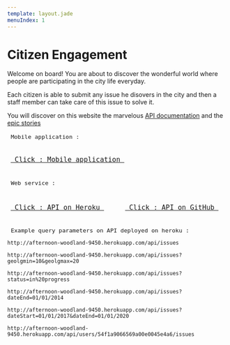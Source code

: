 ```yaml
---
template: layout.jade
menuIndex: 1
---
```


# Citizen Engagement

<div id="hometext">
Welcome on board! You are about to discover the wonderful world where people are participating
in the city life everyday.

Each citizen is able to submit any issue he disovers in the city and then a staff member can
take care of this issue to solve it.

You will discover on this website the marvelous [API documentation](/api) and the [epic stories](/blog)

</div>
<div style="margin-top:1em; font-size:1.1em;">
<code> Mobile application :</code>
</div>

<div style="margin-top:2em; margin-bottom:2em; font-size:1.3em; ">
<code style="padding:0.5em; margin-right:1.2em;"><a href="https://github.com/florentplomb/Teaching-HEIGVD-CM_APPMOB-2015-CitizenEngagement"> Click : Mobile application </a> </code>

</div>
<div style="margin-top:1em; font-size:1.1em;">
<code> Web service :</code>
</div>
<div style="margin-top:2em; margin-bottom:2em; font-size:1.3em; ">
<code style="padding:0.5em; margin-right:1.2em;"><a href="http://afternoon-woodland-9450.herokuapp.com/api/issues"> Click : API on Heroku </a> </code> <code style="padding:0.5em;"><a href="https://github.com/florentplomb/Teaching-HEIGVD-CM_WEBS-2015-Labo-Express.git"> Click : API on GitHub </a> </code>
</div>
<div style="margin-top:1em; font-size:1.1em;">
<code> Example query parameters on API deployed on heroku :</code>
</div>

<div style="margin-top:1em";>
<code>http://afternoon-woodland-9450.herokuapp.com/api/issues</code>
</div>

<div style="margin-top:1em";>
<code>http://afternoon-woodland-9450.herokuapp.com/api/issues?geolgmin=10&geolgmax=20</code>
</div>

<div style="margin-top:1em";>
<code>http://afternoon-woodland-9450.herokuapp.com/api/issues?status=in%20progress</code>
</div>

<div style="margin-top:1em";>
<code>http://afternoon-woodland-9450.herokuapp.com/api/issues?dateEnd=01/01/2014</code>
</div>

<div style="margin-top:1em";>
<code>http://afternoon-woodland-9450.herokuapp.com/api/issues?dateStart=01/01/2017&dateEnd=01/01/2020 </code>
</div>

<div style="margin-top:1em";>
<code>http://afternoon-woodland-9450.herokuapp.com/api/users/54f1a9066569a00e0045e4a6/issues </code>
</div>



